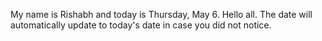 My name is Rishabh and today is Thursday, May 6. Hello all. The date will automatically update to today's date in case you did not notice.

